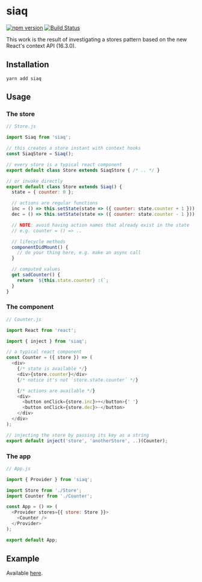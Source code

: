 # siaq

[![npm version](https://badge.fury.io/js/siaq.svg)](https://badge.fury.io/js/siaq) [![Build Status](https://travis-ci.org/sonaye/siaq.svg?branch=master)](https://travis-ci.org/sonaye/siaq)

This work is the result of investigating a stores pattern based on the new React's context API (16.3.0).

## Installation

`yarn add siaq`

## Usage

### The store

```js
// Store.js

import Siaq from 'siaq';

// this creates a store instant with context hooks
const SiaqStore = Siaq();

// every store is a typical react component
export default class Store extends SiaqStore { /* .. */ }

// or invoke directly
export default class Store extends Siaq() {
  state = { counter: 0 };

  // actions are regular functions
  inc = () => this.setState(state => ({ counter: state.counter + 1 }));
  dec = () => this.setState(state => ({ counter: state.counter - 1 }));

  // NOTE: avoid having action names that already exist in the state
  // e.g. counter = () => ..

  // lifecycle methods
  componentDidMount() {
    // do your thing here, e.g. make an async call
  }

  // computed values
  get sadCounter() {
    return `${this.state.counter} :(`;
  }
}
```

### The component

```js
// Counter.js

import React from 'react';

import { inject } from 'siaq';

// a typical react component
const Counter = ({ store }) => (
  <div>
    {/* state is available */}
    <div>{store.counter}</div>
    {/* notice it's not `store.state.counter` */}

    {/* actions are available */}
    <div>
      <button onClick={store.inc}>+</button>{' '}
      <button onClick={store.dec}>-</button>
    </div>
  </div>
);

// injecting the store by passing its key as a string
export default inject('store', 'anotherStore', ..)(Counter);
```

### The app

```js
// App.js

import { Provider } from 'siaq';

import Store from './Store';
import Counter from './Counter';

const App = () => (
  <Provider stores={{ store: Store }}>
    <Counter />
  </Provider>
);

export default App;
```

## Example

Available [here](https://github.com/sonaye/siaq/blob/master/src/example).

